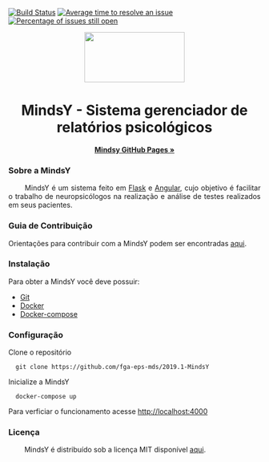 [![Build Status](https://travis-ci.org/fga-eps-mds/2019.1-MindsY.svg?branch=develop)](https://travis-ci.org/fga-eps-mds/2019.1-MindsY) [![Average time to resolve an issue](http://isitmaintained.com/badge/resolution/fga-eps-mds/2019.1-MindsY.svg)](http://isitmaintained.com/project/fga-eps-mds/2019.1-MindsY "Average time to resolve an issue") [![Percentage of issues still open](http://isitmaintained.com/badge/open/fga-eps-mds/2019.1-MindsY.svg)](http://isitmaintained.com/project/fga-eps-mds/2019.1-MindsY "Percentage of issues still open")

<p align="center">
  <img width="200" height="100" src="https://raw.githubusercontent.com/fga-eps-mds/2019.1-MindsY/develop/img/mindsybanner.png">
</p>

<h1 align="center"> MindsY - Sistema gerenciador de relatórios psicológicos</h1>

  <p align="center">
    <a href="https://fga-eps-mds.github.io/2019.1-MindsY/"><strong>Mindsy GitHub Pages &raquo;</strong></a>
    <br>
  </p>
</p>

### Sobre a MindsY

<p align="justify"> &emsp;&emsp;
  MindsY é um sistema feito em <a href="http://flask.pocoo.org/">Flask</a> e <a href="https://angular.io/" margin=50> Angular</a>, cujo objetivo é facilitar o trabalho de neuropsicólogos na realização e análise de testes realizados em seus pacientes.</p>

### Guia de Contribuição
Orientações para contribuir com a MindsY podem ser encontradas <a href="https://github.com/fga-eps-mds/2019.1-MindsY/blob/develop/CONTRIBUTING.md" margin=50> aqui</a>.

### Instalação
  Para obter a MindsY você deve possuir:

* [Git](https://git-scm.com/)
* [Docker](https://www.docker.com/get-docker)
* [Docker-compose](https://docs.docker.com/compose/install/#install-compose)

### Configuração
  Clone o repositório
  ```
    git clone https://github.com/fga-eps-mds/2019.1-MindsY
  ```
  Inicialize a MindsY
  ```
    docker-compose up
  ```
  
Para verficiar o funcionamento acesse <a href="http://localhost:4000">http://localhost:4000</a>
  
### Licença

<p align="justify">&emsp;&emsp; MindsY é distribuído sob a licença MIT disponível <a href="https://github.com/fga-eps-mds/2019.1-MindsY/blob/develop/LICENSE">aqui</a>.</p>
